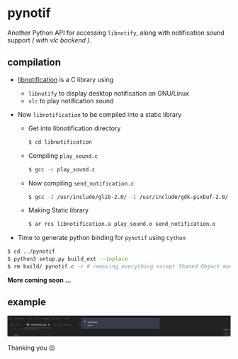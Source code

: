 # pynotif

Another Python API for accessing `libnotify`, along with notification sound support _( with vlc backend )_.

## compilation

- [libnotification](./libnotification) is a C library using 

    - `libnotify` to display desktop notification on GNU/Linux
    - `vlc` to play notification sound

- Now `libnotification` to be compiled into a static library
    - Get into libnotification directory
        ```bash
        $ cd libnotification
        ```
    - Compiling `play_sound.c`
        ```bash
        $ gcc -c play_sound.c
        ```
    - Now compiling `send_notification.c`
        ```bash
        $ gcc -I /usr/include/glib-2.0/ -I /usr/include/gdk-pixbuf-2.0/ -I /usr/lib64/glib-2.0/include/ -c send_notification.c
        ```
    - Making Static library
        ```bash
        $ ar rcs libnotification.a play_sound.o send_notification.o
        ```

- Time to generate python binding for `pynotif` using `Cython`
```bash
$ cd ../pynotif
$ python3 setup.py build_ext --inplace
$ rm build/ pynotif.c -r # removing everything except Shared Object module
```

**More coming soon ...**

## example

![notification](screenshots/notification.png)


Thanking you :wink:
